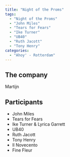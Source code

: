```yaml
---
title: "Night of the Proms"
tags:
  - "Night of the Proms"
  - "John Miles"
  - "Tears for Fears"
  - "Ike Turner"
  - "UB40"
  - "Ruth Jacott"
  - "Tony Henry"
categories:
  - "Ahoy' - Rotterdam"
---
```

The company
-----------
Martijn

Participants
------------
* John Miles
* Tears for Fears
* Ike Turner &amp; Lyrica Garrett
* UB40
* Ruth Jacott
* Tony Henry
* Il Novecento
* Fine Fleur
